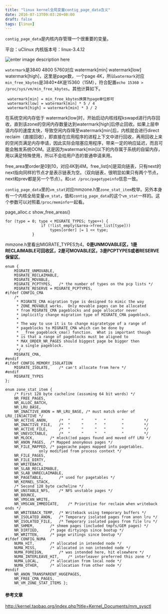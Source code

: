 ```yaml
---
title: "linux kernel全局变量contig_page_data含义"
date: 2016-07-13T09:03:20+08:00
draft: false
tags: [linux]
---
```


`contig_page_data`是内核内存管理一个很重要的变量。

<!--more-->

平台：uClinux 内核版本号：linux-3.4.12

![enter image description here](http://7bv9id.com1.z0.glb.clouddn.com/contig_page_data.png)

`watermark`是3840 4800 5760对应 watermark[min] watermark[low] watermark[high]，这里是page数，一个page 4K，所以`watermark`对应`min_free_kbytes`是3840*4K是15360（15M），符合配置`echo 15360 > /proc/sys/vm/min_free_kbytes`。其他计算如下。

```
 watermark[min] = min_free_kbytes换算为page单位即可
 watermark[low] = watermark[min] * 5 / 4
 watermark[high] = watermark[min] * 3 / 2
```

在系统空闲内存低于 watermark[low]时，开始启动内核线程kswapd进行内存回收，直到该zone的空闲内存数量达到watermark[high]后停止回收。如果上层申请内存的速度太快，导致空闲内存降至watermark[min]后，内核就会进行direct reclaim（直接回收），即直接在应用程序的进程上下文中进行回收，再用回收上来的空闲页满足内存申请，因此实际会阻塞应用程序，带来一定的响应延迟，而且可能会触发系统OOM。这是因为watermark[min]以下的内存属于系统的自留内存，用以满足特殊使用，所以不会给用户态的普通申请来用。

free_area里order是0到10，对应4K到4M。free_list[n]是双向链表，只有next的next指向同样的节点才是表示链表为空。（双向链表，很明显如果只有两个节点，next和prev都是另一个节点）。和`cat /proc/pagetypeinfo`信息一致。

`contig_page_data`里的`vm_stat`对应mmzone.h里`zone_stat_item`枚举。另外本身有一个内核全局变量`vm_stat`，值和`contig_page_data`的这个`vm_stat`一样的。这个参数可以对照着`/proc/meminfo`一起看。

page_alloc.c  show_free_areas()

```
for (type = 0; type < MIGRATE_TYPES; type++) {
				if (!list_empty(&area->free_list[type]))
					types[order] |= 1 << type;
			}
```

mmzone.h里看出MIGRATE_TYPES为4。**0是UNMOVABLE区，1是RECLAIMABLE可回收区，2是可MOVABLE区，3是PCPTYPES或者RESERVE保留区**。

```
enum {
	MIGRATE_UNMOVABLE,
	MIGRATE_RECLAIMABLE,
	MIGRATE_MOVABLE,
	MIGRATE_PCPTYPES,	/* the number of types on the pcp lists */
	MIGRATE_RESERVE = MIGRATE_PCPTYPES,
#ifdef CONFIG_CMA
	/*
	 * MIGRATE_CMA migration type is designed to mimic the way
	 * ZONE_MOVABLE works.  Only movable pages can be allocated
	 * from MIGRATE_CMA pageblocks and page allocator never
	 * implicitly change migration type of MIGRATE_CMA pageblock.
	 *
	 * The way to use it is to change migratetype of a range of
	 * pageblocks to MIGRATE_CMA which can be done by
	 * __free_pageblock_cma() function.  What is important though
	 * is that a range of pageblocks must be aligned to
	 * MAX_ORDER_NR_PAGES should biggest page be bigger then
	 * a single pageblock.
	 */
	MIGRATE_CMA,
#endif
#ifdef CONFIG_MEMORY_ISOLATION
	MIGRATE_ISOLATE,	/* can't allocate from here */
#endif
	MIGRATE_TYPES
};
```

```
enum zone_stat_item {
	/* First 128 byte cacheline (assuming 64 bit words) */
	NR_FREE_PAGES,
	NR_ALLOC_BATCH,
	NR_LRU_BASE,
	NR_INACTIVE_ANON = NR_LRU_BASE, /* must match order of LRU_[IN]ACTIVE */
	NR_ACTIVE_ANON,		/*  "     "     "   "       "         */
	NR_INACTIVE_FILE,	/*  "     "     "   "       "         */
	NR_ACTIVE_FILE,		/*  "     "     "   "       "         */
	NR_UNEVICTABLE,		/*  "     "     "   "       "         */
	NR_MLOCK,		/* mlock()ed pages found and moved off LRU */
	NR_ANON_PAGES,	/* Mapped anonymous pages */
	NR_FILE_MAPPED,	/* pagecache pages mapped into pagetables.
			   only modified from process context */
	NR_FILE_PAGES,
	NR_FILE_DIRTY,
	NR_WRITEBACK,
	NR_SLAB_RECLAIMABLE,
	NR_SLAB_UNRECLAIMABLE,
	NR_PAGETABLE,		/* used for pagetables */
	NR_KERNEL_STACK,
	/* Second 128 byte cacheline */
	NR_UNSTABLE_NFS,	/* NFS unstable pages */
	NR_BOUNCE,
	NR_VMSCAN_WRITE,
	NR_VMSCAN_IMMEDIATE,	/* Prioritise for reclaim when writeback ends */
	NR_WRITEBACK_TEMP,	/* Writeback using temporary buffers */
	NR_ISOLATED_ANON,	/* Temporary isolated pages from anon lru */
	NR_ISOLATED_FILE,	/* Temporary isolated pages from file lru */
	NR_SHMEM,		/* shmem pages (included tmpfs/GEM pages) */
	NR_DIRTIED,		/* page dirtyings since bootup */
	NR_WRITTEN,		/* page writings since bootup */
#ifdef CONFIG_NUMA
	NUMA_HIT,		/* allocated in intended node */
	NUMA_MISS,		/* allocated in non intended node */
	NUMA_FOREIGN,		/* was intended here, hit elsewhere */
	NUMA_INTERLEAVE_HIT,	/* interleaver preferred this zone */
	NUMA_LOCAL,		/* allocation from local node */
	NUMA_OTHER,		/* allocation from other node */
#endif
	NR_ANON_TRANSPARENT_HUGEPAGES,
	NR_FREE_CMA_PAGES,
	NR_VM_ZONE_STAT_ITEMS };
```

#### 参考文章

<http://kernel.taobao.org/index.php?title=Kernel_Documents/mm_sysctl>
